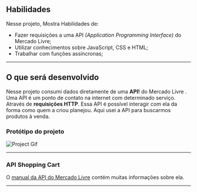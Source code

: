 
## Habilidades

Nesse projeto, Mostra Habilidades de:

- Fazer requisições a uma API *(Application Programming Interface)* do Mercado Livre;
- Utilizar  conhecimentos sobre JavaScript, CSS e HTML;
- Trabalhar com funções assíncronas;

---

## O que será desenvolvido

Nesse projeto consumi dados diretamente de uma **API!** do Mercado Livre . Uma API é um ponto de contato na internet com determinado serviço. Através de **requisições HTTP**. Essa API é possível interagir com ela da forma como quem a criou planejou. Aqui usei a API para buscarmos produtos à venda.

### Protótipo do projeto

![Project Gif](./out.gif)

---

### API Shopping Cart

O [manual da API do Mercado Livre](https://developers.mercadolivre.com.br/pt_br/itens-e-buscas) contém muitas informações sobre ela. 

---

